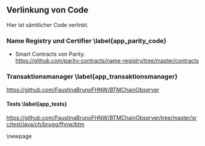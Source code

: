 
## Verlinkung von Code

Hier ist sämtlicher Code verlinkt. 

###  Name Registry und Certifier \label{app_parity_code}

- Smart Contracts von Parity:\
  https://github.com/parity-contracts/name-registry/tree/master/contracts

### Transaktionsmanager \label{app_transaktionsmanager}

https://github.com/FaustinaBrunoFHNW/BTMChainObserver

#### Tests \label{app_tests}

https://github.com/FaustinaBrunoFHNW/BTMChainObserver/tree/master/src/test/java/ch/brugg/fhnw/btm

\newpage


